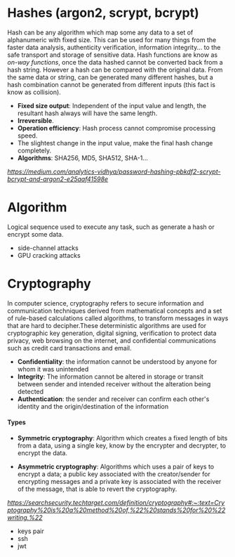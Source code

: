 # Hashes (argon2, scrypt, bcrypt)

Hash can be any algorithm which map some any data to a set of alphanumeric with fixed size. This can be used for many things from the faster data analysis, authenticity verification, information integrity... to the safe transport and storage of sensitive data. Hash functions are know as _on-way functions_, once the data hashed cannot be converted back from a hash string. However a hash can be compared with the original data. From the same data or string, can be generated many different hashes, but a hash combination cannot be generated from different inputs (this fact is know as collision).

- **Fixed size output**: Independent of the input value and length, the resultant hash always will have the same length.
- **Irreversible**.
- **Operation efficiency**: Hash process cannot compromise processing speed.
- The slightest change in the input value, make the final hash change completely.
- **Algorithms**: SHA256, MD5, SHA512, SHA-1...

*https://medium.com/analytics-vidhya/password-hashing-pbkdf2-scrypt-bcrypt-and-argon2-e25aaf41598e*

# Algorithm

Logical sequence used to execute any task, such as generate a hash or encrypt some data.

- side-channel attacks
- GPU cracking attacks

# Cryptography

In computer science, cryptography refers to secure information and communication techniques derived from mathematical concepts and a set of rule-based calculations called algorithms, to transform messages in ways that are hard to decipher.These deterministic algorithms are used for cryptographic key generation, digital signing, verification to protect data privacy, web browsing on the internet, and confidential communications such as credit card transactions and email.

- **Confidentiality**: the information cannot be understood by anyone for whom it was unintended
- **Integrity**: The information cannot be altered in storage or transit between sender and intended receiver without the alteration being detected
- **Authentication**: the sender and receiver can confirm each other's identity and the origin/destination of the information

#### Types

- **Symmetric cryptography**: Algorithm which creates a fixed length of bits from a data, using a single key, know by the encrypter and decrypter, to encrypt the data.

- **Asymmetric cryptography**: Algorithms which uses a pair of keys to encrypt a data; a public key associated with the creator/sender for encrypting messages and a private key is associated with the receiver of the message, that is able to revert the cryptography.

*https://searchsecurity.techtarget.com/definition/cryptography#:~:text=Cryptography%20is%20a%20method%20of,%22%20stands%20for%20%22writing.%22*

- keys pair
- ssh
- jwt
